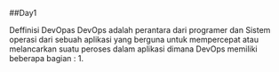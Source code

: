 ##Day1

Deffinisi DevOpas 
DevOps adalah perantara dari programer dan Sistem operasi dari sebuah aplikasi yang berguna untuk mempercepat atau melancarkan suatu peroses dalam aplikasi dimana DevOps memiliki beberapa bagian :
1. 




